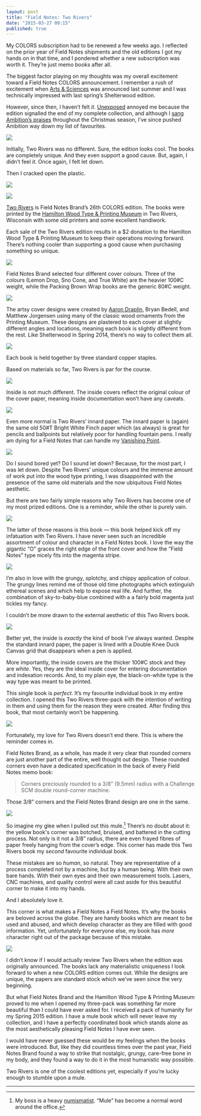 ```yaml
---
layout: post
title: "Field Notes: Two Rivers"
date: "2015-03-27 09:15"
published: true
---
```


My COLORS subscription had to be renewed a few weeks ago. I reflected on the prior year of Field Notes shipments and the old editions I got my hands on in that time, and I pondered whether a new subscription was worth it. They’re just memo books after all.

The biggest factor playing on my thoughts was my overall excitement toward a Field Notes COLORS announcement. I remember a rush of excitement when [Arts & Sciences](http://thenewsprint.co/2014/06/16/field-notes-arts-and-sciences/) was announced last summer and I was technically impressed with last spring’s Shelterwood edition. 

However, since then, I haven’t felt *it*. [Unexposed](http://thenewsprint.co/2014/10/16/field-notes-unexposed/) annoyed me because the edition signalled the end of my complete collection, and although I [sang Ambition’s praises](http://thenewsprint.co/2014/11/20/field-notes-ambition-2/) throughout the Christmas season, I’ve since pushed Ambition way down my list of favourites.

*![](http://thenewsprint.s3.amazonaws.com/media/2015/03/FN-Two-Rivers-1.jpg)*

Initially, Two Rivers was no different. Sure, the edition looks cool. The books are completely unique. And they even support a good cause. But, again, I didn’t feel *it*. Once again, I felt let down.

Then I cracked open the plastic.

*![](http://thenewsprint.s3.amazonaws.com/media/2015/03/FN-Two-Rivers-4.jpg)*

*![](http://thenewsprint.s3.amazonaws.com/media/2015/03/FN-Two-Rivers-5.jpg)*

[Two Rivers](http://fieldnotesbrand.com/colors/tworivers/) is Field Notes Brand’s 26th COLORS edition. The books were printed by the [Hamilton Wood Type & Printing Museum](http://woodtype.org/) in Two Rivers, Wisconsin with some old printers and some excellent handiwork. 

Each sale of the Two Rivers edition results in a $2 donation to the Hamilton Wood Type & Printing Museum to keep their operations moving forward. There’s nothing cooler than supporting a good cause when purchasing something so unique.

*![](http://thenewsprint.s3.amazonaws.com/media/2015/03/FN-Two-Rivers-8.jpg)*

Field Notes Brand selected four different cover colours. Three of the colours (Lemon Drop, Sno Cone, and True White) are the heavier 100#C weight, while the Packing Brown Wrap books are the generic 80#C weight. 

*![](http://thenewsprint.s3.amazonaws.com/media/2015/03/FN-Two-Rivers-11.jpg)*

The artsy cover designs were created by [Aaron Draplin](http://draplin.com), Bryan Bedell, and Matthew Jorgensen using many of the classic wood ornaments from the Printing Museum. These designs are plastered to each cover at slightly different angles and locations, meaning each book is slightly different from the rest. Like Shelterwood in Spring 2014, there’s no way to collect them all.

*![](http://thenewsprint.s3.amazonaws.com/media/2015/03/FN-Two-Rivers-6.jpg)*

Each book is held together by three standard copper staples. 

Based on materials so far, Two Rivers is par for the course.

*![](http://thenewsprint.s3.amazonaws.com/media/2015/03/FN-Two-Rivers-10.jpg)*

Inside is not much different. The inside covers reflect the original colour of the cover paper, meaning inside documentation won’t have any caveats.

*![](http://thenewsprint.s3.amazonaws.com/media/2015/03/FN-Two-Rivers-9.jpg)*

Even more normal is Two Rivers’ innard paper. The innard paper is (again) the same old 50#T Bright White Finch paper which (as always) is great for pencils and ballpoints but relatively poor for handling fountain pens. I really am dying for a Field Notes that can handle my [Vanishing Point](http://thenewsprint.co/2015/02/17/pilot-vanishing-point/).

*![](http://thenewsprint.s3.amazonaws.com/media/2015/03/FN-Two-Rivers-7.jpg)*

Do I sound bored yet? Do I sound let down? Because, for the most part, I was let down. Despite Two Rivers’ unique colours and the immense amount of work put into the wood type printing, I was disappointed with the presence of the same old materials and the now ubiquitous Field Notes aesthetic.

But there are two fairly simple reasons why Two Rivers has become one of my most prized editions. One is a reminder, while the other is purely vain.

*![](http://thenewsprint.s3.amazonaws.com/media/2015/03/FN-Two-Rivers-14.jpg)*

The latter of those reasons is this book — this book helped kick off my infatuation with Two Rivers. I have never seen such an incredible assortment of colour and character in a Field Notes book. I love the way the gigantic “O” graces the right edge of the front cover and how the “Field Notes” type nicely fits into the magenta stripe. 

*![](http://thenewsprint.s3.amazonaws.com/media/2015/03/FN-Two-Rivers-16.jpg)*

I’m also in love with the grungy, splotchy, and chippy application of colour. The grungy lines remind me of those old time photographs which extinguish ethereal scenes and which help to expose real life. And further, the combination of sky-to-baby-blue combined with a a fairly bold magenta just tickles my fancy.

I couldn’t be more drawn to the external aesthetic of this Two Rivers book.

*![](http://thenewsprint.s3.amazonaws.com/media/2015/03/FN-Two-Rivers-15.jpg)*

Better yet, the inside is *exactly* the kind of book I’ve always wanted. Despite the standard innard paper, the paper is lined with a Double Knee Duck Canvas grid that disappears when a pen is applied. 

More importantly, the inside covers are the thicker 100#C stock and they are *white*. Yes, they are the ideal inside cover for entering documentation and indexation records. And, to my plain eye, the black-on-white type is the way type was meant to be printed. 

This single book is *perfect*. It’s my favourite individual book in my entire collection. I opened this Two Rivers three-pack with the intention of writing in them and using them for the reason they were created. After finding this book, that most certainly won’t be happening.

*![](http://thenewsprint.s3.amazonaws.com/media/2015/03/FN-Two-Rivers-13.jpg)*

Fortunately, my love for Two Rivers doesn’t end there. This is where the reminder comes in. 

Field Notes Brand, as a whole, has made it very clear that rounded corners are just another part of the entire, well thought out design. These rounded corners even have a dedicated specification in the back of every Field Notes memo book:

> Corners preciously rounded to a 3/8” (9.5mm) radius with a Challenge SCM double round-corner machine. 

Those 3/8” corners and the Field Notes Brand design are one in the same.

*![](http://thenewsprint.s3.amazonaws.com/media/2015/03/FN-Two-Rivers-12.jpg)*

So imagine my glee when I pulled out this mule.[^1] There’s no doubt about it: the yellow book's corner was botched, bruised, and battered in the cutting process. Not only is it not a 3/8” radius, there are even frayed fibres of paper freely hanging from the cover’s edge. This corner has made this Two Rivers book my *second* favourite individual book. 

These mistakes are so *human*, so natural. They are representative of a process completed not by a machine, but by a human being. With their own bare hands. With their own eyes and their own measurement tools. Lasers, CNC machines, and quality control were all cast aside for this beautiful corner to make it into my hands. 

And I absolutely love it.

This corner is what makes a Field Notes a Field Notes. It’s why the books are beloved across the globe. They are handy books which are meant to be used and abused, and which develop character as they are filled with good information. Yet, unfortunately for everyone else, my book has *more* character right out of the package because of this mistake. 

*![](http://thenewsprint.s3.amazonaws.com/media/2015/03/FN-Two-Rivers-2.jpg)*

I didn’t know if I would actually review Two Rivers when the edition was originally announced. The books lack any materialistic uniqueness I look forward to when a new COLORS edition comes out. While the designs are unique, the papers are standard stock which we’ve seen since the very beginning.

But what Field Notes Brand and the Hamilton Wood Type & Printing Museum proved to me when I opened my three-pack was something far more beautiful than I could have ever asked for. I received a pack of humanity for my Spring 2015 edition. I have a mule book which will never leave my collection, and I have a perfectly coordinated book which stands alone as the most aesthetically pleasing Field Notes I have ever seen.

I would have never guessed these would be my feelings when the books were introduced. But, like they did countless times over the past year, Field Notes Brand found a way to strike that nostalgic, grungy, care-free bone in my body, and they found a way to do it in the most humanistic way possible.

Two Rivers is one of the coolest editions yet, especially if you’re lucky enough to stumble upon a mule.

---

[^1]: My boss is a heavy [numismatist](http://en.wikipedia.org/wiki/Numismatics). “Mule” has become a normal word around the office.